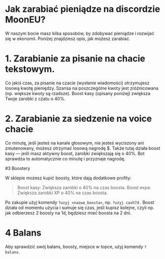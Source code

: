 #  Jak zarabiać pieniądze na discordzie MoonEU?

W naszym bocie masz kilka sposobów, by zdobywać pieniądze i rozwijać się w ekonomii. Poniżej znajdziesz opis, jak możesz zarabiać.



# 1. Zarabianie za pisanie na chacie tekstowym.


Co jakiś czas, za pisanie na czacie (wysłanie wiadomości) otrzymujesz losową kwotę pieniędzy.
Szansa na poszczególne kwoty jest zróżnicowana (np. większe kwoty są rzadsze).
Boost kasy (opisany poniżej) zwiększa Twoje zarobki z czatu o 40%.



# 2. Zarabianie za siedzenie na voice chacie

Co minutę, jeśli jesteś na kanale głosowym, nie jesteś wyciszony ani zmutenowany, możesz otrzymać losową nagrodę $.
Także tutaj działa boost kasy — jeśli masz aktywny boost, zarobki zwiększają się o 40%.
Bot sprawdza to automatycznie co minutę i przyznaje nagrodę.


#3  Boostery 

W sklepie możesz kupić boosty, które dają dodatkowe profity: 
> Boost kasy: Zwiększa zarobki o 40% na czas boosta.
> Boost expa: Zwiększa zarobki XP o 40%  na czas boosta.


Po zakupie użyj komendy `?uzyj <nazwa_boosta>`, np. `?uzyj cash7d.`
Boost działa od momentu użycia i sumuje się czas, jeśli kupisz kolejne, czyli np. jak odbierzesz 2 boosty na 1d, będziesz mieć boosta na 2 dni.

# 4 Balans


Aby sprawdzić swój balans, boosty, miejsce w topce, użyj komendy `?balans`.

